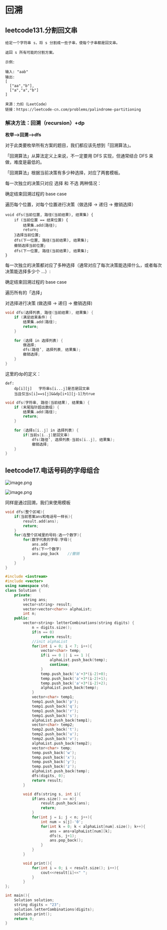 # 回溯

## leetcode131.分割回文串

```
给定一个字符串 s，将 s 分割成一些子串，使每个子串都是回文串。

返回 s 所有可能的分割方案。

示例:

输入: "aab"
输出:
[
  ["aa","b"],
  ["a","a","b"]
]

来源：力扣（LeetCode）
链接：https://leetcode-cn.com/problems/palindrome-partitioning

```

### 解决方法：回溯（recursion）+dp



**枚举-->回溯-->dfs**



对于此类要枚举所有方案的题目，我们都应该先想到「回溯算法」。

「回溯算法」从算法定义上来说，不一定要用 DFS 实现，但通常结合 DFS 来做，难度是最低的。

「回溯算法」根据当前决策有多少种选择，对应了两套模板。

每一次独立的决策只对应 选择 和 不选 两种情况：

确定结束回溯过程的 base case

遍历每个位置，对每个位置进行决策（做选择 -> 递归 -> 撤销选择）

```
void dfs(当前位置, 路径(当前结果), 结果集) {
    if (当前位置 == 结束位置) {
        结果集.add(路径);
        return;
    }选择当前位置;    
	dfs(下一位置, 路径(当前结果), 结果集);
	撤销选择当前位置;
	dfs(下一位置, 路径(当前结果), 结果集);
}
```


每一次独立的决策都对应了多种选择（通常对应了每次决策能选择什么，或者每次决策能选择多少个 ...）:

确定结束回溯过程的 base case

遍历所有的「选择」

对选择进行决策 (做选择 -> 递归 -> 撤销选择)

```c++
void dfs(选择列表, 路径(当前结果), 结果集) {
    if (满足结束条件) {
        结果集.add(路径);
        return;
    }
        
    for (选择 in 选择列表) {
        做选择;
        dfs(路径’, 选择列表, 结果集);
        撤销选择;
    }
}

```

这里的dp的定义：

```
def:
	dp[i][j]   字符串s[i...j]是否是回文串
	当且仅当s[i]==s[j]&&dp[i+1][j-1]为true
```



```c++
void dfs(字符串, 路径(当前结果), 结果集) {
    if (末尾指针超出数组) {
        结果集.add(路径);
        return;
    }
        
    for (选择s[i..j] in 选择列表) {
        if(当前s[i..j]是回文串)
        	dfs(路径’, 选择列表-当前s[i..j], 结果集);
        	撤销选择;
    }
}
```



## leetcode17.电话号码的字母组合

![image.png](https://upload-images.jianshu.io/upload_images/19239946-875e09ea331812c9.png?imageMogr2/auto-orient/strip%7CimageView2/2/w/1240)

![image.png](https://upload-images.jianshu.io/upload_images/19239946-c6a6252e3af3fb72.png?imageMogr2/auto-orient/strip%7CimageView2/2/w/1240)

同样是通过回溯，我们来使用模板

```c++
void dfs(整个区域){
    if(当前答案ans和电话号一样长){
        result.add(ans);
        return;
    }
    for(在整个区域里的号码:选一个数字){
        for(数字代表的字母:字母){
            ans.add
            dfs(下一个数字)
            ans.pop_back	//撤销
        }
    }
}
```

```c++
#include <iostream>
#include <vector>
using namespace std;
class Solution {
    private:
        string ans;
        vector<string> result;
        vector<vector<char>> alphaList;
        int n;
    public:
        vector<string> letterCombinations(string digits) {
            n = digits.size();
            if(n == 0)
                return result;
            //init alphaList
            for(int i = 0; i < 7; i++){
                vector<char> temp;
                if(i == 0 || i == 1 ){
                    alphaList.push_back(temp);
                    continue;
                }
                temp.push_back('a'+3*(i-2)+0);
                temp.push_back('a'+3*(i-2)+1);
                temp.push_back('a'+3*(i-2)+2);
                alphaList.push_back(temp);
            }
            vector<char> temp1;
            temp1.push_back('p');
            temp1.push_back('q');
            temp1.push_back('r');
            temp1.push_back('s');
            alphaList.push_back(temp1);
            vector<char> temp2;
            temp2.push_back('t');
            temp2.push_back('u');
            temp2.push_back('v');
            alphaList.push_back(temp2);
            vector<char> temp;
            temp.push_back('w');
            temp.push_back('x');
            temp.push_back('y');
            temp.push_back('z');
            alphaList.push_back(temp);
            dfs(digits, 0);
            return result;
        }

        void dfs(string s, int i){
            if(ans.size() == n){
                result.push_back(ans);
                return;
            }
            for(int j = i; j < n; j++){
                int num = s[j]-'0';
                for(int k = 0; k < alphaList[num].size(); k++){
                    ans = ans+alphaList[num][k];
                    dfs(s, j+1);
                    ans.pop_back();
                }
            }
        }

        void print(){
            for(int i = 0; i < result.size(); i++){
                cout<<result[i]<<" ";
            }
        }
};

int main(){
    Solution solution;
    string digits = "23";
    solution.letterCombinations(digits);
    solution.print();
    return 0;
}
```

